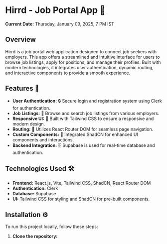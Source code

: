 # Hirrd - Job Portal App 🚀

**Current Date:** Thursday, January 09, 2025, 7 PM IST

## Overview
Hirrd is a job portal web application designed to connect job seekers with employers. This app offers a streamlined and intuitive interface for users to browse job listings, apply for positions, and manage their profiles. Built with modern technologies, it integrates user authentication, dynamic routing, and interactive components to provide a smooth experience.

## Features 🌟
- **User Authentication:** 🔒 Secure login and registration system using Clerk for authentication.
- **Job Listings:** 📄 Browse and search job listings from various employers.
- **Responsive UI:** 📱 Built with Tailwind CSS to ensure a responsive and modern design.
- **Routing:** 🔄 Utilizes React Router DOM for seamless page navigation.
- **Custom Components:** 🎨 Integrated ShadCN for enhanced UI components and interactions.
- **Backend Integration:** 🗄️ Supabase is used for real-time database and authentication.

## Technologies Used 🛠️
- **Frontend:** React.js, Vite, Tailwind CSS, ShadCN, React Router DOM
- **Authentication:** Clerk
- **Database:** Supabase
- **UI:** Tailwind CSS for styling and ShadCN for pre-built components.

## Installation ⚙️
To run this project locally, follow these steps:

1. **Clone the repository:**

